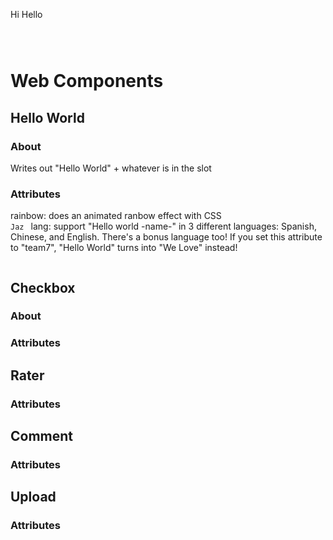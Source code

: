 
<p id = "test">Hi Hello</p><pre><code data-trim>
<script>
document.getElementsByTagName("p").style.color = "green";
document.getElementById("test").style.color = "green"
</script>
</code></pre>

<script>
document.getElementsByTagName("p").style.color = "green";
document.getElementById("test").style.color = "green"
</script>
# Web Components

## Hello World
### About
Writes out "Hello World" + whatever is in the slot
### Attributes
rainbow: does an animated ranbow effect with CSS 
<code>
<core-hello rainbow>Jaz</core-hello>
</code>
lang: support "Hello world -name-" in 3 different languages: Spanish, Chinese, and English.
There's a bonus language too! If you set this attribute to "team7", "Hello World" turns into "We Love" instead!
<code>
<core-hello lang = "English"></core-hello>
</code>
## Checkbox
### About
<sds-checkbox></sds-checkbox>
### Attributes

## Rater

### Attributes

## Comment

### Attributes

## Upload

### Attributes